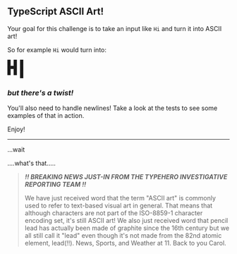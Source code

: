 ## TypeScript ASCII Art!

Your goal for this challenge is to take an input like `Hi` and turn it into ASCII art!

So for example `Hi` would turn into:

```
█ █ █ 
█▀█ █ 
▀ ▀ █ 
```

### _but there's a twist!_

You'll also need to handle newlines! Take a look at the tests to see some examples of that in action.

Enjoy!

---

...wait

....what's that.....

> _**!! BREAKING NEWS JUST-IN FROM THE TYPEHERO INVESTIGATIVE REPORTING TEAM !!**_
>
> We have just received word that the term "ASCII art" is commonly used to refer to text-based visual art in general. That means that although characters are not part of the ISO-8859-1 character encoding set, it's still ASCII art! We also just received word that pencil lead has actually been made of graphite since the 16th century but we all still call it "lead" even though it's not made from the 82nd atomic element, lead(!!).
> News, Sports, and Weather at 11. Back to you Carol.